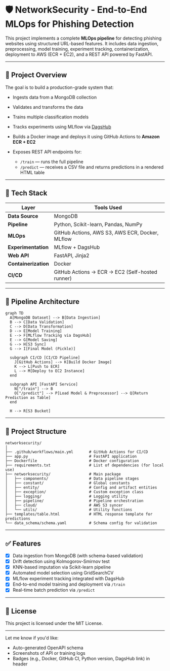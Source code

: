 
# 🛡️ NetworkSecurity - End-to-End MLOps for Phishing Detection

This project implements a complete **MLOps pipeline** for detecting phishing websites using structured URL-based features. It includes data ingestion, preprocessing, model training, experiment tracking, containerization, deployment to AWS (ECR + EC2), and a REST API powered by FastAPI.

---

## 🚀 Project Overview

The goal is to build a production-grade system that:

* Ingests data from a MongoDB collection
* Validates and transforms the data
* Trains multiple classification models
* Tracks experiments using MLflow via [DagsHub](https://dagshub.com/)
* Builds a Docker image and deploys it using GitHub Actions to **Amazon ECR + EC2**
* Exposes REST API endpoints for:

  * `/train` — runs the full pipeline
  * `/predict` — receives a CSV file and returns predictions in a rendered HTML table

---

## 🔧 Tech Stack

| Layer                | Tools Used                                      |
| -------------------- | ----------------------------------------------- |
| **Data Source**      | MongoDB                                         |
| **Pipeline**         | Python, Scikit-learn, Pandas, NumPy             |
| **MLOps**            | GitHub Actions, AWS S3, AWS ECR, Docker, MLflow |
| **Experimentation**  | MLflow + DagsHub                                |
| **Web API**          | FastAPI, Jinja2                                 |
| **Containerization** | Docker                                          |
| **CI/CD**            | GitHub Actions → ECR → EC2 (Self-hosted runner) |

---

## 🧱 Pipeline Architecture

```mermaid
graph TD
  A[MongoDB Dataset] --> B[Data Ingestion]
  B --> C[Data Validation]
  C --> D[Data Transformation]
  D --> E[Model Training]
  E --> F[MLflow Tracking via DagsHub]
  E --> G[Model Saving]
  G --> H[S3 Sync]
  G --> I[Final Model (Pickle)]

  subgraph CI/CD [CI/CD Pipeline]
    J[GitHub Actions] --> K[Build Docker Image]
    K --> L[Push to ECR]
    L --> M[Deploy to EC2 Instance]
  end

  subgraph API [FastAPI Service]
    N["/train"] --> B
    O["/predict"] --> P[Load Model & Preprocessor] --> Q[Return Prediction as Table]
  end

  H --> R[S3 Bucket]
```

---

## 📁 Project Structure

```
networksecurity/
│
├── .github/workflows/main.yml       # GitHub Actions for CI/CD
├── app.py                           # FastAPI application
├── Dockerfile                       # Docker configuration
├── requirements.txt                 # List of dependencies (for local use)
├── networksecurity/                 # Main package
│   ├── components/                  # Data pipeline stages
│   ├── constant/                    # Global constants
│   ├── entity/                      # Config and artifact entities
│   ├── exception/                   # Custom exception class
│   ├── logging/                     # Logging utility
│   ├── pipeline/                    # Pipeline orchestration
│   ├── cloud/                       # AWS S3 syncer
│   └── utils/                       # Utility functions
├── templates/table.html             # HTML response template for predictions
└── data_schema/schema.yaml          # Schema config for validation
```

---

## ✅ Features

* [x] Data ingestion from MongoDB (with schema-based validation)
* [x] Drift detection using Kolmogorov-Smirnov test
* [x] KNN-based imputation via Scikit-learn pipeline
* [x] Automated model selection using GridSearchCV
* [x] MLflow experiment tracking integrated with DagsHub
* [x] End-to-end model training and deployment via `/train`
* [x] Real-time batch prediction via `/predict`

---

## 📜 License

This project is licensed under the MIT License.

---

Let me know if you'd like:

* Auto-generated OpenAPI schema
* Screenshots of API or training logs
* Badges (e.g., Docker, GitHub CI, Python version, DagsHub link) in header
